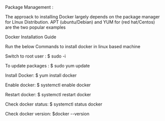 Package Management :

The approack to installing Docker largely depends on the package manager for LInux Distribution. APT (ubuntu/Debian) and YUM for (red hat/Centos) are the two popular examples


Docker Installation Guide

Run the below Commands to install docker in linux based machine

Switch to root user : 		$ sudo -i

To update packages :		$ sudo yum update 

Install Docker: 		$ yum install docker

Enable docker:		$ systemctl enable docker

Restart docker:		$ systemctl restart docker

Check docker status: 		$ systemctl status docker

Check docker version:	$docker --version





